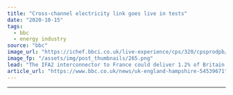 ```yaml
---
title: "Cross-channel electricity link goes live in tests"
date: "2020-10-15"
tags: 
  - bbc
  - energy industry
source: "bbc"
image_url: "https://ichef.bbci.co.uk/live-experience/cps/320/cpsprodpb/11B84/production/_114908527_pic2nationalgridsnewinterconnectorifa2willpoweronemillionbritishhomesandavoid1.png"
image_fp: "/assets/img/post_thumbnails/265.png"
lead: "The IFA2 interconnector to France could deliver 1.2% of Britain's energy needs, National Grid says."
article_url: "https://www.bbc.co.uk/news/uk-england-hampshire-54539671"
---
```


---
